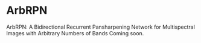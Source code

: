 # ArbRPN
ArbRPN: A Bidirectional Recurrent Pansharpening Network for Multispectral Images with Arbitrary Numbers of Bands
Coming soon.
